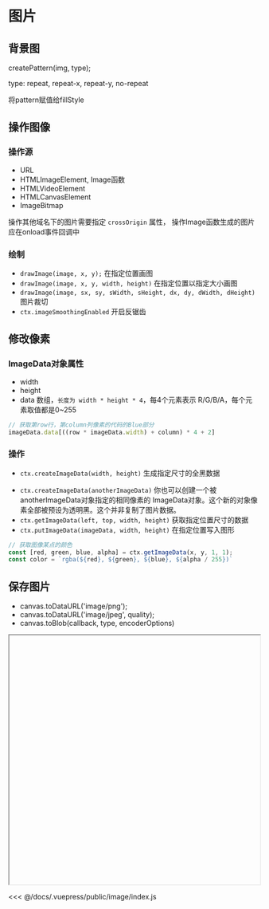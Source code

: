 # 图片

## 背景图

createPattern(img, type);

type: repeat, repeat-x, repeat-y, no-repeat

将pattern赋值给fillStyle

## 操作图像

### 操作源

* URL
* HTMLImageElement, Image函数
* HTMLVideoElement
* HTMLCanvasElement
* ImageBitmap

操作其他域名下的图片需要指定 `crossOrigin` 属性，
操作Image函数生成的图片应在onload事件回调中

### 绘制

* `drawImage(image, x, y);` 在指定位置画图
* `drawImage(image, x, y, width, height)` 在指定位置以指定大小画图
* `drawImage(image, sx, sy, sWidth, sHeight, dx, dy, dWidth, dHeight)` 图片裁切
* `ctx.imageSmoothingEnabled` 开启反锯齿

## 修改像素

### ImageData对象属性

* width
* height
* data 数组，`长度为 width * height * 4`，每4个元素表示 R/G/B/A，每个元素取值都是0~255

```js
// 获取第row行，第column列像素的代码的Blue部分
imageData.data[((row * imageData.width) + column) * 4 + 2]
```

### 操作

* `ctx.createImageData(width, height)` 生成指定尺寸的全黑数据
<!-- TODO 不理解 -->
* `ctx.createImageData(anotherImageData)`  你也可以创建一个被 anotherImageData对象指定的相同像素的 ImageData对象。这个新的对象像素全部被预设为透明黑。这个并非复制了图片数据。
* `ctx.getImageData(left, top, width, height)` 获取指定位置尺寸的数据
* `ctx.putImageData(imageData, width, height)` 在指定位置写入图形

```js
// 获取图像某点的颜色
const [red, green, blue, alpha] = ctx.getImageData(x, y, 1, 1);
const color = `rgba(${red}, ${green}, ${blue}, ${alpha / 255})`
```

## 保存图片

* canvas.toDataURL('image/png');
* canvas.toDataURL('image/jpeg', quality);
* canvas.toBlob(callback, type, encoderOptions)

<iframe width="100%" height="500px" :src="$withBase('/image/index.html')"></iframe>

<<< @/docs/.vuepress/public/image/index.js
